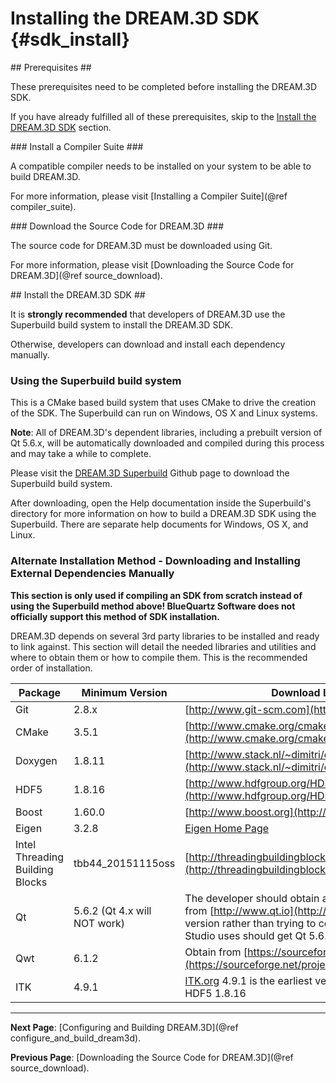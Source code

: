 Installing the DREAM.3D SDK {#sdk_install}
========
<a name="prerequisites">
## Prerequisites ##
</a>

These prerequisites need to be completed before installing the DREAM.3D SDK.

If you have already fulfilled all of these prerequisites, skip to the [Install the DREAM.3D SDK](#install_sdk) section.

<a name="compiler_suite">
### Install a Compiler Suite ###
</a>

A compatible compiler needs to be installed on your system to be able to build DREAM.3D.

For more information, please visit [Installing a Compiler Suite](@ref compiler_suite).

<a name="downloading_dream3d">
### Download the Source Code for DREAM.3D ###
</a>

The source code for DREAM.3D must be downloaded using Git.

For more information, please visit [Downloading the Source Code for DREAM.3D](@ref source_download).

<a name="install_sdk">
## Install the DREAM.3D SDK ##
</a>

It is **strongly recommended** that developers of DREAM.3D use the Superbuild build system to install the DREAM.3D SDK.

Otherwise, developers can download and install each dependency manually.

### Using the Superbuild build system ###

This is a CMake based build system that uses CMake to drive the creation of the SDK. The Superbuild can run on Windows, OS X and Linux systems.

**Note**: All of DREAM.3D's dependent libraries, including a prebuilt version of Qt 5.6.x, will be automatically downloaded and compiled during this process and may take a while to complete.

Please visit the [DREAM.3D Superbuild](http://www.github.com/bluequartzsoftware/DREAM3DSuperBuild) Github page to download the Superbuild build system.

After downloading, open the Help documentation inside the Superbuild's directory for more information on how to build a DREAM.3D SDK using the Superbuild.  There are separate help documents for Windows, OS X, and Linux.

### Alternate Installation Method - Downloading and Installing External Dependencies Manually ###

**This section is only used if compiling an SDK from scratch instead of using the Superbuild method above!  BlueQuartz Software does not officially support this method of SDK installation.**

DREAM.3D depends on several 3rd party libraries to be installed and ready to link against. This section will detail the needed libraries and utilities and where to obtain them or how to compile them.  This is the recommended order of installation.

|  Package   | Minimum Version | Download Location |
|  ------	| ------	| ------	|
| Git | 2.8.x | [http://www.git-scm.com](http://www.git-scm.com) |
| CMake | 3.5.1 | [http://www.cmake.org/cmake/resources/software.html](http://www.cmake.org/cmake/resources/software.html) |
| Doxygen | 1.8.11 | [http://www.stack.nl/~dimitri/doxygen/download.html](http://www.stack.nl/~dimitri/doxygen/download.html) |
| HDF5 | 1.8.16 | [http://www.hdfgroup.org/HDF5/release/obtain5.html](http://www.hdfgroup.org/HDF5/release/obtain5.html) |
| Boost | 1.60.0 | [http://www.boost.org](http://www.boost.org) |
| Eigen | 3.2.8 | [Eigen Home Page](http://eigen.tuxfamily.org/index.php?title=Main_Page) |
| Intel Threading Building Blocks | tbb44\_20151115oss | [http://threadingbuildingblocks.org/download](http://threadingbuildingblocks.org/download) |
| Qt | 5.6.2 (Qt 4.x will NOT work) |  The developer should obtain a precompiled package from [http://www.qt.io](http://www.qt.io) and install that version rather than trying to compile Qt itself. Visual Studio uses should get Qt 5.6.2 at the minimum.  |
| Qwt | 6.1.2 | Obtain from [https://sourceforge.net/projects/qwt/files](https://sourceforge.net/projects/qwt/files) |
| ITK | 4.9.1 | [ITK.org](http://www.itk.org) 4.9.1 is the earliest version compatible with HDF5 1.8.16 |

---
**Next Page**: [Configuring and Building DREAM.3D](@ref configure_and_build_dream3d).

**Previous Page**: [Downloading the Source Code for DREAM.3D](@ref source_download).

